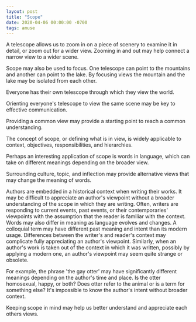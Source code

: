 ```yaml
---
layout: post
title: "Scope"
date: 2020-04-06 00:00:00 -0700
tags: amuse
---
```


A telescope allows us to zoom in on a piece of scenery to examine it in detail, or zoom out for a wider view. Zooming in and out may help connect a narrow view to a wider scene.

Scope may also be used to focus. One telescope can point to the mountains and another can point to the lake. By focusing views the mountain and the lake may be isolated from each other.

Everyone has their own telescope through which they view the world.

Orienting everyone's telescope to view the same scene may be key to effective communication.

Providing a common view may provide a starting point to reach a common understanding.

The concept of scope, or defining what is in view, is widely applicable to context, objectives, responsibilities, and hierarchies.

Perhaps an interesting application of scope is words in language, which can take on different meanings depending on the broader view.

Surrounding culture, topic, and inflection may provide alternative views that may change the meaning of words.

Authors are embedded in a historical context when writing their works. It may be difficult to appreciate an author's viewpoint without a broader understanding of the scope in which they are writing. Often, writers are responding to current events, past events, or their contemporaries' viewpoints with the assumption that the reader is familiar with the context. Words may also differ in meaning as language evolves and changes. A colloquial term may have different past meaning and intent than its modern usage. Differences between the writer's and reader's context may complicate fully appreciating an author's viewpoint. Similarly, when an author's work is taken out of the context in which it was written, possibly by applying a modern one, an author's viewpoint may seem quite strange or obsolete.

For example, the phrase 'the gay otter' may have significantly different meanings depending on the author's time and place. Is the otter homosexual, happy, or both? Does otter refer to the animal or is a term for something else? It's impossible to know the author's intent without broader context.

Keeping scope in mind may help us better understand and appreciate each others views.
